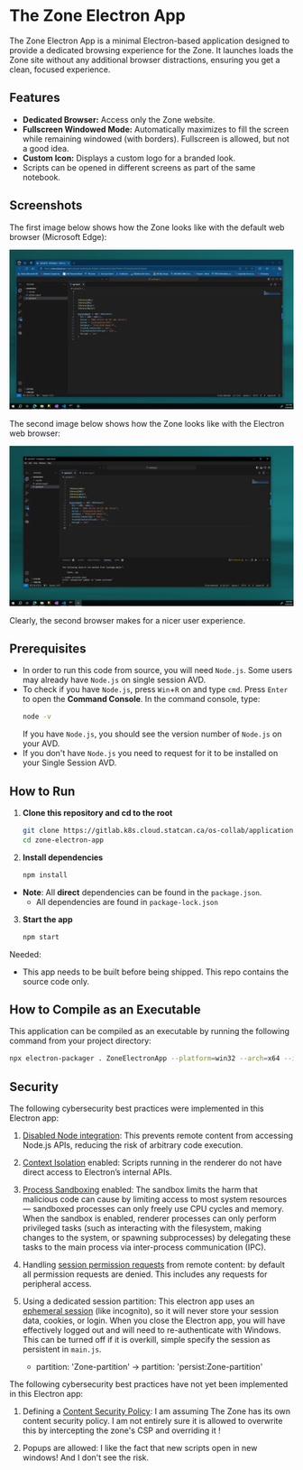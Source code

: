# The Zone Electron App

The Zone Electron App is a minimal Electron-based application designed to provide a dedicated browsing experience for the Zone. It launches loads the Zone site without any additional browser distractions, ensuring you get a clean, focused experience.

## Features

- **Dedicated Browser:** Access only the Zone website.
- **Fullscreen Windowed Mode:** Automatically maximizes to fill the screen while remaining windowed (with borders). Fullscreen is allowed, but not a good idea. 
- **Custom Icon:** Displays a custom logo for a branded look.
- Scripts can be opened in different screens as part of the same notebook. 

## Screenshots

The first image below shows how the Zone looks like with the default web browser (Microsoft Edge): 

![](assets/browser_ex_2.png)

The second image below shows how the Zone looks like with the Electron web browser:

![](assets/browser_ex_1.png)

Clearly, the second browser makes for a nicer user experience. 

## Prerequisites

- In order to run this code from source, you will need `Node.js`. Some users may already have `Node.js` on single session AVD. 
- To check if you have `Node.js`, press `Win`+`R` on and type `cmd`. Press `Enter` to open the **Command Console**. In the command console, type: 
    ```bash
    node -v 
    ```
    If you have `Node.js`, you should see the version number of `Node.js` on your AVD. 
-  If you don't have `Node.js` you need to request for it to be installed on your Single Session AVD. 

## How to Run

1. **Clone this repository and cd to the root**
   ```bash
   git clone https://gitlab.k8s.cloud.statcan.ca/os-collab/applications/the-zone-electron-application.git
   cd zone-electron-app
   ```

2. **Install dependencies**
    ```bash
    npm install 
    ```
- **Note**: All **direct** dependencies can be found in the `package.json`. 
    - All dependencies are found in `package-lock.json`

3. **Start the app** 

    ```bash
    npm start
    ```



Needed: 

- This app needs to be built before being shipped. This repo contains the source code only. 

## How to Compile as an Executable

This application can be compiled as an executable by running the following command from your project directory: 

```bash
npx electron-packager . ZoneElectronApp --platform=win32 --arch=x64 --icon=assets/logo.png
```

## Security

The following cybersecurity best practices were implemented in this Electron app:

1. [Disabled Node integration](https://www.electronjs.org/docs/latest/tutorial/security#2-do-not-enable-nodejs-integration-for-remote-content): This prevents remote content from accessing Node.js APIs, reducing the risk of arbitrary code execution.

2. [Context Isolation](https://www.electronjs.org/docs/latest/tutorial/context-isolation) enabled: Scripts running in the renderer do not have direct access to Electron’s internal APIs.

3. [Process Sandboxing](https://www.electronjs.org/docs/latest/tutorial/sandbox) enabled: The sandbox limits the harm that malicious code can cause by limiting access to most system resources — sandboxed processes can only freely use CPU cycles and memory. When the sandbox is enabled, renderer processes can only perform privileged tasks (such as interacting with the filesystem, making changes to the system, or spawning subprocesses) by delegating these tasks to the main process via inter-process communication (IPC).

4. Handling [session permission requests](https://www.electronjs.org/docs/latest/tutorial/security#5-handle-session-permission-requests-from-remote-content) from remote content: by default all permission requests are denied. This includes any requests for peripheral access. 

5. Using a dedicated session partition: This electron app uses an [ephemeral session](https://catonmat.net/what-is-an-ephemeral-browser) (like incognito), so it will never store your session data, cookies, or login. When you close the Electron app, you will have effectively logged out and will need to re-authenticate with Windows. This can be turned off if it is overkill, simple specify the session as persistent in `main.js`. 
    - partition: 'Zone-partition' -> partition: 'persist:Zone-partition'

The following cybersecurity best practices have not yet been implemented in this Electron app:

1. Defining a [Content Security Policy](https://www.electronjs.org/docs/latest/tutorial/security#7-define-a-content-security-policy): I am assuming The Zone has its own content security policy. I am not entirely sure it is allowed to overwrite this by intercepting the zone's CSP and overriding it !

2. Popups are allowed: I like the fact that new scripts open in new windows! And I don't see the risk. 